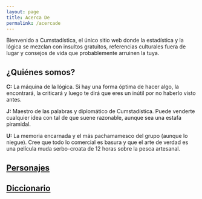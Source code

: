 ```yaml
---
layout: page
title: Acerca De
permalink: /acercade
---
```


<p>Bienvenido a Cumstadística, el único sitio web donde la estadística y la lógica se mezclan con insultos gratuitos, referencias culturales fuera de lugar y consejos de vida que probablemente arruinen la tuya.</p>

<h2>¿Quiénes somos?</h2>

<p><strong>C:</strong> La máquina de la lógica. Si hay una forma óptima de hacer algo, la encontrará, la criticará y luego te dirá que eres un inútil por no haberlo visto antes.</p>

<p><strong>J:</strong> Maestro de las palabras y diplomático de Cumstadística. Puede venderte cualquier idea con tal de que suene razonable, aunque sea una estafa piramidal.</p>

<p><strong>U:</strong> La memoria encarnada y el más pachamamesco del grupo (aunque lo niegue). Cree que todo lo comercial es basura y que el arte de verdad es una película muda serbo-croata de 12 horas sobre la pesca artesanal.</p>


## [Personajes](/personajes)


## [Diccionario](/diccionario)

